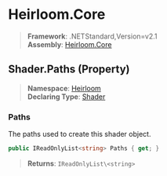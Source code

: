 # Heirloom.Core

> **Framework**: .NETStandard,Version=v2.1  
> **Assembly**: [Heirloom.Core][0]

## Shader.Paths (Property)

> **Namespace**: [Heirloom][0]  
> **Declaring Type**: [Shader][1]

### Paths

The paths used to create this shader object.

```cs
public IReadOnlyList<string> Paths { get; }
```

> **Returns**: `IReadOnlyList\<string>`

[0]: ../../../Heirloom.Core.md
[1]: ../Shader.md
